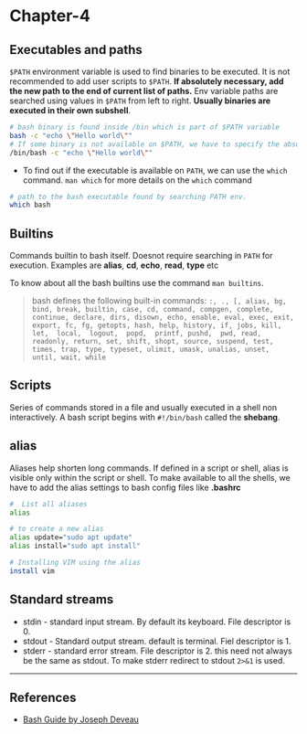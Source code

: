 # Chapter-4

## Executables and paths

`$PATH` environment variable is used to find binaries to be executed. It is not recommended to add user scripts to `$PATH`. **If absolutely necessary, add the new path to the end of current list of paths.** Env variable paths are searched using values in `$PATH` from left to right. **Usually binaries are executed in their own subshell**.

```Bash
# bash binary is found inside /bin which is part of $PATH variable
bash -c "echo \"Hello world\""
# If some binary is not available on $PATH, we have to specify the absolute path for execution.
/bin/bash -c "echo \"Hello world\""
```

* To find out if the executable is available on `PATH`, we can use the `which` command. `man which` for more details on the `which` command

```Bash
# path to the bash executable found by searching PATH env.
which bash
```

## Builtins

Commands builtin to bash itself. Doesnot require searching in `PATH` for execution. Examples are **alias**, **cd**, **echo**, **read**, **type** etc

To know about all the bash builtins use the command `man builtins`.

> bash  defines  the following built-in commands: `:, ., [, alias, bg, bind, break, builtin, case, cd, command, compgen, complete, continue, declare, dirs, disown, echo, enable, eval, exec, exit, export, fc, fg, getopts, hash, help, history, if, jobs, kill,  let,  local,  logout,  popd,  printf, pushd,  pwd, read,  readonly, return, set, shift, shopt, source, suspend, test, times, trap, type, typeset, ulimit, umask, unalias, unset, until, wait, while`

## Scripts

Series of commands stored in a file and usually executed in a shell non interactively. A bash script begins with `#!/bin/bash` called the **shebang**.

## alias

Aliases help shorten long commands. If defined in a script or shell, alias is visible only within the script or shell. To make available to all the shells, we have to add the alias settings to bash config files like **.bashrc**

```Bash
#  List all aliases
alias

# to create a new alias
alias update="sudo apt update"
alias install="sudo apt install"

# Installing VIM using the alias
install vim
```

## Standard streams

* stdin - standard input stream. By default its keyboard. File descriptor is 0.
* stdout - Standard output stream. default is terminal. Fiel descriptor is 1.
* stderr - standard error stream. File descriptor is 2. this need not always be the same as stdout. To make stderr redirect to stdout `2>&1` is used.

---

## References

* [Bash Guide by Joseph Deveau](https://www.amazon.in/BASH-Guide-Joseph-DeVeau-ebook/dp/B01F8AZ1LE/ref=sr_1_4?keywords=bash&qid=1564983319&s=digital-text&sr=1-4)
